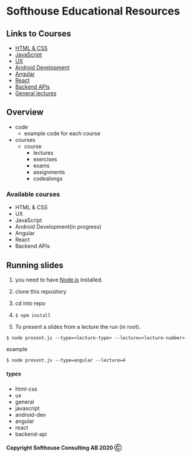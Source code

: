 # Softhouse Educational Resources

## Links to Courses

* [HTML & CSS](/courses/html-css)
* [JavaScript](/courses/javascript)
* [UX](/courses/ux)
* [Android Development](/courses/android-dev)
* [Angular](/courses/angular)
* [React](/courses/react)
* [Backend APIs](/courses/backend-api)
* [General lectures](/courses/general)

## Overview

* code
  * example code for each course
* courses
   * course
      * lectures
      * exercises
      * exams
      * assignments
      * codealongs

### Available courses

* HTML & CSS
* UX
* JavaScript
* Android Development(in progress)
* Angular
* React
* Backend APIs

## Running slides

1. you need to have [Node.js](https://nodejs.org/en/) installed.

1. clone this repository

1. cd into repo

1. ```$ npm install```

1. To present a slides from a lecture the run (in root).
```
$ node present.js --type=<lecture-type> --lecture=<lecture-number>
```

example

```
$ node present.js --type=angular --lecture=4
```

##### types

* html-css
* ux
* general
* javascript
* android-dev
* angular
* react
* backend-api



#### Copyright Softhouse Consulting AB 2020 Ⓒ
